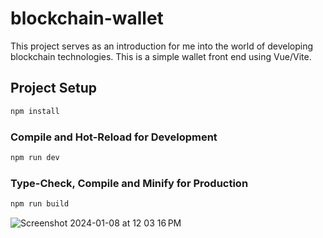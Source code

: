 # blockchain-wallet
This project serves as an introduction for me into the world of developing blockchain technologies. This is a simple wallet front end using Vue/Vite.
## Project Setup

```sh
npm install
```

### Compile and Hot-Reload for Development

```sh
npm run dev
```

### Type-Check, Compile and Minify for Production

```sh
npm run build
```


![Screenshot 2024-01-08 at 12 03 16 PM](https://github.com/DevDevvy/blockchain-wallet-ui/assets/93087995/90627665-24c1-440f-8eef-1a467199f3ad)
